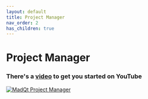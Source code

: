 ```yaml
---
layout: default
title: Project Manager
nav_order: 2
has_children: true
---
```

# Project Manager

### There's a [video](https://www.youtube.com/watch?v=gCK_JRr0lGM) to get you started on YouTube
[![MadQt Project Manager](https://img.youtube.com/vi/gCK_JRr0lGM/0.jpg)](https://www.youtube.com/watch?v=gCK_JRr0lGM)
